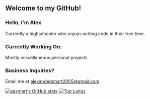 ## Welcome to my GitHub!

### Hello, I'm Alex
 Currently a highschooler who enjoys writing code in their free time.

### Currently Working On:
 Mostly miscellaneous personal projects
 
### Business Inquiries?
Email me at alexandersmart2005@gmail.com

[![aasmart's GitHub stats](https://github-readme-stats.vercel.app/api?username=aasmart&layout=compact&theme=merko)](https://github.com/aasmart/github-readme-stats)
[![Top Langs](https://github-readme-stats.vercel.app/api/top-langs/?username=aasmart&layout=compact&theme=merko)](https://github.com/anuraghazra/github-readme-stats)
